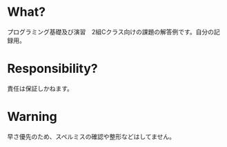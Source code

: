# What?
プログラミング基礎及び演習　2組Cクラス向けの課題の解答例です。自分の記録用。

# Responsibility?
責任は保証しかねます。

# Warning
早さ優先のため、スペルミスの確認や整形などはしてません。